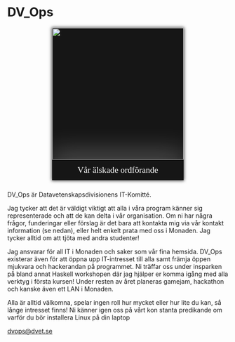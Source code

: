 <style>
    .committee-page-holder {
        display: flex;
        hyphens: auto;
        word-wrap: break-word;
        flex-direction: row;
        overflow-wrap: break-word;
        gap: 40px;
        align-items: flex-start;
        justify-content: space-between;
        flex-wrap: wrap;
    }

    .committee-page-text {
        max-width: 540px;
    }

    @media (max-width: 1100px) {
        .committee-page-holder {
            gap: 10px;
            flex-direction: column-reverse;
            align-items: center;
            justify-content: start;
        }
    }

    .committee-page-image {
        display: grid;
        grid-template-rows: auto auto;
        min-width: 300px;
        background-color: #161616;
        overflow: hidden;
        box-shadow: 0px 0px 7px 1px rgba(0, 0, 0, 0.75);
    }
    .committee-page-image div { 
        display: flex;
        justify-content: center;
        align-items: center;
    }
    .committee-page-image div img {
        width: 300px;
    }
    .committee-page-image span {
        color: white;
        text-align: center;
        font-size: 1.4em;
        line-height: 1.4em;
        padding: 10px;
        box-shadow: 0px -15px 56px 4px rgba(255, 255, 255, 0.25);
        font-family: "Press Start 2P";
    }
</style>

# DV_Ops
<div class="committee-page-holder">
    <div lang="se-SE" class="committee-page-text">
        <p>
            DV_Ops är Datavetenskapsdivisionens IT-Komitté. 
        </p>
        <p>
            Jag tycker att det är väldigt viktigt att alla i våra program 
            känner sig representerade och att de kan delta i vår organisation.
            Om ni har några frågor, funderingar eller förslag är det bara
            att kontakta mig via vår kontakt information (se nedan), eller helt
            enkelt prata med oss i Monaden. Jag tycker alltid om att tjöta med
            andra studenter!
        </p>
        <p>
            Jag ansvarar för all IT i Monaden och saker
            som vår fina hemsida. DV_Ops existerar även för att
            öppna upp IT-intresset till alla samt främja öppen mjukvara och
            hackerandan på programmet. Ni träffar oss under insparken på
            bland annat Haskell workshopen där jag hjälper er komma igång
            med alla verktyg i första kursen! 
            Under resten av året planeras
            gamejam, hackathon och kanske även ett LAN i Monaden.
        </p>
        <p>
            Alla är alltid välkomna, spelar ingen roll hur mycket eller hur lite
            du kan, så långe intresset finns! Ni känner igen oss på vårt kon stanta
            predikande om varför du bör installera Linux på din laptop
        </p>
        <p>
            <a href="mailto:dvops@dvet.se">dvops@dvet.se</a>
        </p>
    </div>
    <div class="committee-page-image">
        <div>
            <img src="https://www.dvet.se/uploads/samuel/kevin_13dd66f436b312f9a33c97b2447e6fbd.png" />
        </div>
        <span>Vår älskade ordförande</span>
    </div>
</div>
